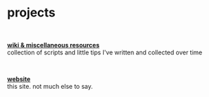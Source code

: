 # projects

<br>

**[wiki & miscellaneous resources<ExtLinkIco/>](https://github.com/JakeIsMeh/wiki-and-misc-resources)**<br>
collection of scripts and little tips I've written and collected over time

<br>

**[website<ExtLinkIco/>](https://github.com/JakeIsMeh/jakeismeh.github.io)**<br>
this site. not much else to say.

<br>

